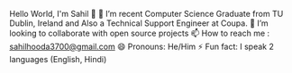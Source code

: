 Hello World, I'm Sahil 👋
🔭 I’m recent Computer Science Graduate from TU Dublin, Ireland and Also a Technical Support Engineer at Coupa.
👯 I’m looking to collaborate with open source projects
📫 How to reach me : sahilhooda3700@gmail.com
😄 Pronouns: He/Him
⚡ Fun fact: I speak 2 languages (English, Hindi)


<!---
sahilhooda3700/sahilhooda3700 is a ✨ special ✨ repository because its `README.md` (this file) appears on your GitHub profile.
You can click the Preview link to take a look at your changes.
--->
